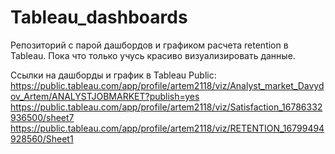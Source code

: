 # Tableau_dashboards

Репозиторий с парой дашбордов и графиком расчета retention в Tableau.
Пока что только учусь красиво визуализировать данные.

Ссылки на дашборды и график в Tableau Public:
https://public.tableau.com/app/profile/artem2118/viz/Analyst_market_Davydov_Artem/ANALYSTJOBMARKET?publish=yes
https://public.tableau.com/app/profile/artem2118/viz/Satisfaction_16786332936500/sheet7
https://public.tableau.com/app/profile/artem2118/viz/RETENTION_16799494928560/Sheet1
